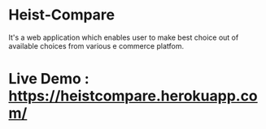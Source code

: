 # Heist-Compare
It's a web application which enables user to make best choice out of available choices from various e commerce platfom.
# Live Demo : https://heistcompare.herokuapp.com/

